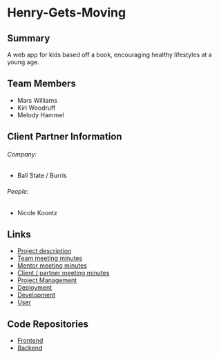 # Henry-Gets-Moving

## Summary
A web app for kids based off a book, encouraging healthy lifestyles at a young age.

## Team Members

- Mars Williams
- Kiri Woodruff
- Melody Hammel

## Client Partner Information

###### Company:
 - Ball State / Burris
###### People:
 - Nicole Koontz
 
## Links
 - [Project description](https://github.com/MarsWilliamsCode/Henry-Gets-Moving/ProjectDescription.md)
 - [Team meeting minutes](https://github.com/MarsWilliamsCode/Henry-Gets-Moving/tree/main/MeetingMinutes/Team)
 - [Mentor meeting minutes](https://github.com/MarsWilliamsCode/Henry-Gets-Moving/tree/main/MeetingMinutes/Mentor)
 - [Client / partner meeting minutes](https://github.com/MarsWilliamsCode/Henry-Gets-Moving/tree/main/MeetingMinutes/ClientPartner/)
 - [Project Management](https://github.com/users/MarsWilliamsCode/projects/2/views/1)
 - [Deployment](https://github.com/MarsWilliamsCode/Henry-Gets-Moving/blob/main/Documentation/Deployment.md)
 - [Development](https://github.com/MarsWilliamsCode/Henry-Gets-Moving/blob/main/Documentation/Development.md)
 - [User](https://github.com/MarsWilliamsCode/Henry-Gets-Moving/blob/main/Documentation/User.md)

## Code Repositories
 - [Frontend](https://github.com/kiri-woodruff/Henry-Gets-Moving-Frontend)
 - [Backend](https://github.com/MarsWilliamsCode/Henry-Gets-Moving-Backend)
